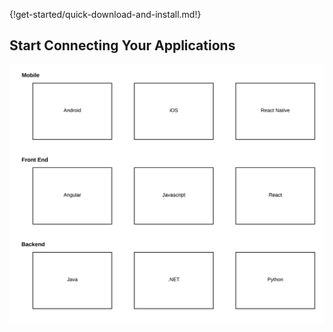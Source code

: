 {!get-started/quick-download-and-install.md!}

## Start Connecting Your Applications

![select-tech](../assets/img/temp-img/select-apps.png)